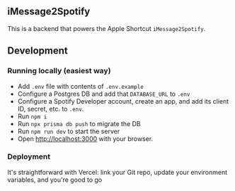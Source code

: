 ## iMessage2Spotify

This is a backend that powers the Apple Shortcut `iMessage2Spotify`.

## Development

### Running locally (easiest way)

- Add `.env` file with contents of `.env.example`
- Configure a Postgres DB and add that `DATABASE_URL` to `.env`
- Configure a Spotify Developer account, create an app, and add its client ID, secret, etc. to `.env`.
- Run `npm i`
- Run `npx prisma db push` to migrate the DB
- Run `npm run dev` to start the server
- Open [http://localhost:3000](http://localhost:3000) with your browser.

### Deployment

It's straightforward with Vercel: link your Git repo, update your environment variables, and you're good to go
